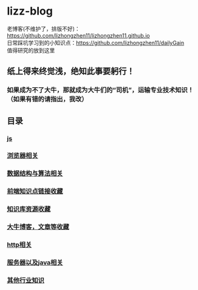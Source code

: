 # lizz-blog
老博客(不维护了，排版不好)： https://github.com/lizhongzhen11/lizhongzhen11.github.io <br>
日常踩坑学习到的小知识点：https://github.com/lizhongzhen11/dailyGain <br>
值得研究的放到这里

## 纸上得来终觉浅，绝知此事要躬行！

### 如果成为不了大牛，那就成为大牛们的“司机”，运输专业技术知识！（如果有错的请指出，我改）

## 目录
### <a href="https://github.com/lizhongzhen11/lizz-blog/blob/master/js.md">js</a>

### <a href="https://github.com/lizhongzhen11/lizz-blog/blob/master/%E6%B5%8F%E8%A7%88%E5%99%A8%E7%9B%B8%E5%85%B3.md">浏览器相关</a>

### <a href="https://github.com/lizhongzhen11/lizz-blog/issues/12">数据结构与算法相关</a>

### <a href="https://github.com/lizhongzhen11/lizz-blog/issues/2">前端知识点链接收藏</a>

### <a href="https://github.com/lizhongzhen11/lizz-blog/blob/master/%E8%B5%84%E6%BA%90%E6%94%B6%E8%97%8F.md">知识库资源收藏</a>

### <a href="https://github.com/lizhongzhen11/lizz-blog/blob/master/%E5%A4%A7%E7%89%9B%E5%8D%9A%E5%AE%A2%EF%BC%8C%E6%96%87%E7%AB%A0%E7%AD%89%E6%94%B6%E8%97%8F.md">大牛博客，文章等收藏</a>

### <a href="https://github.com/lizhongzhen11/lizz-blog/issues/9">http相关</a>

### <a href="https://github.com/lizhongzhen11/lizz-blog/blob/master/java.md">服务器以及java相关</a>

### <a href="https://github.com/lizhongzhen11/lizz-blog/blob/master/%E5%85%B6%E4%BB%96%E8%A1%8C%E4%B8%9A%E7%9F%A5%E8%AF%86.md">其他行业知识</a>
